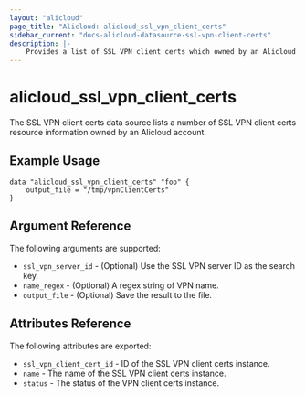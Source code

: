 ```yaml
---
layout: "alicloud"
page_title: "Alicloud: alicloud_ssl_vpn_client_certs"
sidebar_current: "docs-alicloud-datasource-ssl-vpn-client-certs"
description: |-
    Provides a list of SSL VPN client certs which owned by an Alicloud account.
---
```


# alicloud\_ssl_vpn_client_certs

The SSL VPN client certs data source lists a number of SSL VPN client certs resource information owned by an Alicloud account.

## Example Usage

```
data "alicloud_ssl_vpn_client_certs" "foo" {
	output_file = "/tmp/vpnClientCerts"
}

```

## Argument Reference

The following arguments are supported:

* `ssl_vpn_server_id` - (Optional) Use the SSL VPN server ID as the search key.
* `name_regex` - (Optional) A regex string of VPN name.
* `output_file` - (Optional) Save the result to the file.

## Attributes Reference

The following attributes are exported:

* `ssl_vpn_client_cert_id` - ID of the SSL VPN client certs instance.
* `name` - The name of the SSL VPN client certs instance.
* `status` - The status of the VPN client certs instance.
